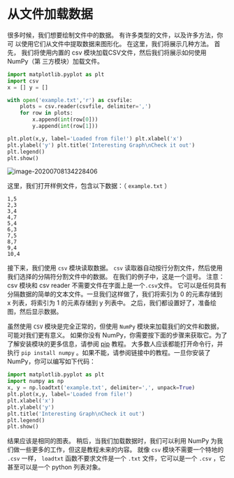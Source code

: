 # 从文件加载数据

很多时候，我们想要绘制文件中的数据。 有许多类型的文件，以及许多方法，你可 以使用它们从文件中提取数据来图形化。 在这里，我们将展示几种方法。 首先， 我们将使用内置的 csv 模块加载CSV文件，然后我们将展示如何使用 NumPy（第 三方模块）加载文件。

```python
import matplotlib.pyplot as plt
import csv
x = [] y = []

with open('example.txt','r') as csvfile:
    plots = csv.reader(csvfile, delimiter=',')
    for row in plots:
        x.append(int(row[0])) 
        y.append(int(row[1]))

plt.plot(x,y, label='Loaded from file!') plt.xlabel('x') 
plt.ylabel('y') plt.title('Interesting Graph\nCheck it out') 
plt.legend()
plt.show()
```

![image-20200708134228406](F:\Coding-Thomas\Coding-Notes\Python-Notes\例程\##matplotlib\PDF教程\DOC\image-20200708134228406.png)



这里，我们打开样例文件，包含以下数据：（ `example.txt` ）
```
1,5
2,3
3,4
4,7
5,4
6,3
7,5
8,7
9,4
10,4
```

接下来，我们使用 `csv` 模块读取数据。 `csv` 读取器自动按行分割文件，然后使用我们选择的分隔符分割文件中的数据。 在我们的例子中，这是一个逗号。 注意： csv 模块和 csv reader 不需要文件在字面上是一个`.csv`文件。 它可以是任何具有分隔数据的简单的文本文件。一旦我们这样做了，我们将索引为 0 的元素存储到 x 列表，将索引为 1 的元素存储到 y 列表中。 之后，我们都设置好了，准备绘图，然后显示数据。

虽然使用 `CSV` 模块是完全正常的，但使用 `NumPy` 模块来加载我们的文件和数据，可能对我们更有意义。 如果你没有 NumPy，你需要按下面的步骤来获取它。为了了解安装模块的更多信息，请参阅 [pip](http://pythonprogramming.net/using-pip-install-for-python-modules/) 教程。 大多数人应该都能打开命令行，并执行 `pip install numpy` 。如果不能，请参阅链接中的教程。一旦你安装了 NumPy，你可以编写如下代码：

```python
import matplotlib.pyplot as plt
import numpy as np
x, y = np.loadtxt('example.txt', delimiter=',', unpack=True)
plt.plot(x,y, label='Loaded from file!')
plt.xlabel('x')
plt.ylabel('y')
plt.title('Interesting Graph\nCheck it out')
plt.legend()
plt.show()
```

结果应该是相同的图表。 稍后，当我们加载数据时，我们可以利用 NumPy 为我们做一些更多的工作，但这是教程未来的内容。 就像 `csv` 模块不需要一个特地的 `.csv` 一样， `loadtxt` 函数不要求文件是一个 `.txt` 文件，它可以是一个 `.csv` ，它甚至可以是一个 python 列表对象。

